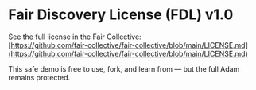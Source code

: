 # Fair Discovery License (FDL) v1.0

See the full license in the Fair Collective:  
[https://github.com/fair-collective/fair-collective/blob/main/LICENSE.md](https://github.com/fair-collective/fair-collective/blob/main/LICENSE.md)

This safe demo is free to use, fork, and learn from — but the full Adam remains protected.

